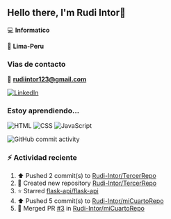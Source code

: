 ## Hello there, I'm Rudi Intor👋

:computer: **Informatico**

📍 **Lima-Peru**

### Vias de contacto

📧 **rudiintor123@gmail.com**

[![LinkedIn](https://img.shields.io/badge/LinkedIn-0077B5?style=for-the-badge&logo=linkedin&logoColor=white)](https://www.linkedin.com/in/rudiintor)

### Estoy aprendiendo...

![HTML](https://img.shields.io/badge/HTML-E34F26?style=for-the-badge&logo=html5&logoColor=white)
![CSS](https://img.shields.io/badge/CSS-1572B6?style=for-the-badge&logo=css3&logoColor=white)
![JavaScript](https://img.shields.io/badge/JavaScript-black?style=for-the-badge&logo=javascript&logoColor=yellow)

![GitHub commit activity](https://img.shields.io/github/commit-activity/w/Rudi-Intor/Rudi-Intor)


### :zap: Actividad reciente
<!--RECENT_ACTIVITY:start-->
1. ⬆️ Pushed 2 commit(s) to [Rudi-Intor/TercerRepo](https://github.com/Rudi-Intor/TercerRepo)<br>
2. 📔 Created new repository [Rudi-Intor/TercerRepo](https://github.com/Rudi-Intor/TercerRepo)<br>
3. ⭐ Starred [flask-api/flask-api](https://github.com/flask-api/flask-api)<br>
4. ⬆️ Pushed 5 commit(s) to [Rudi-Intor/miCuartoRepo](https://github.com/Rudi-Intor/miCuartoRepo)<br>
5. 🎉 Merged PR [#3](https://github.com/Rudi-Intor/miCuartoRepo/pull/3) in [Rudi-Intor/miCuartoRepo](https://github.com/Rudi-Intor/miCuartoRepo)<br>
<!--RECENT_ACTIVITY:end-->
<!--RECENT_ACTVITY:last_update-->
